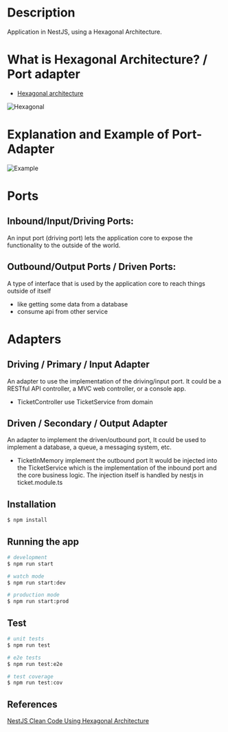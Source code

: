 # Description

Application in NestJS, using a Hexagonal Architecture.

# What is Hexagonal Architecture? / Port adapter

- [Hexagonal architecture](https://reflectoring.io/spring-hexagonal/)

![Hexagonal](https://camo.githubusercontent.com/e0ed1dc9373bdcea57bb357cf01c292c6c4ef5dd71be1d92d591a754e2691fac/68747470733a2f2f6465762d746f2d75706c6f6164732e73332e616d617a6f6e6177732e636f6d2f75706c6f6164732f61727469636c65732f61316c75703065776a34396474753238713464352e706e67)

# Explanation and Example of Port-Adapter

![Example](https://camo.githubusercontent.com/d10be249e4db1ec177c69645d5b082a134aa18c87b07d85c52b82a384696e53f/68747470733a2f2f6465762d746f2d75706c6f6164732e73332e616d617a6f6e6177732e636f6d2f75706c6f6164732f61727469636c65732f6b733868633936676f33377136717463696971752e706e67)


# Ports
## Inbound/Input/Driving Ports: 
  An input port (driving port) lets the application core to expose the functionality to the outside of the world.

## Outbound/Output Ports / Driven Ports: 
  A type of interface that is used by the application core to reach things outside of itself

  - like getting some data from a database
  - consume api from other service

# Adapters

## Driving / Primary / Input Adapter
  An adapter to use the implementation of the driving/input port. It could be a RESTful API controller, a MVC web controller, or a console app.

 - TicketController use TicketService from domain

## Driven / Secondary / Output Adapter
  An adapter to implement the driven/outbound port, It could be used to implement a database, a queue, a messaging system, etc.

 - TicketInMemory implement the outbound port
  It would be injected into the TicketService which is the implementation of the inbound port and the core business logic.
The injection itself is handled by nestjs in ticket.module.ts
    

## Installation

```bash
$ npm install
```

## Running the app

```bash
# development
$ npm run start

# watch mode
$ npm run start:dev

# production mode
$ npm run start:prod
```

## Test

```bash
# unit tests
$ npm run test

# e2e tests
$ npm run test:e2e

# test coverage
$ npm run test:cov

```

## References

[NestJS Clean Code Using Hexagonal Architecture ](https://towardsdev.com/nest-js-clean-code-using-hexagonal-architecture-3442a37a6e8e)

